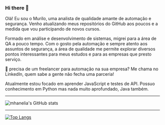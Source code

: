 ### Hi there 👋

Olá! Eu sou o Murilo, uma analista de qualidade amante de automação e segurança. Venho atualizando meus repositórios do GitHub aos poucos e a medida que vou participando de novos cursos.

Formado em análise e desenvolvimento de sistemas, migrei para a área de QA a pouco tempo. Com o gosto pela automação e sempre atento aos assuntos de segurança, a área de qualidade me permite explorar diversos pontos interessantes para meus estudos e para as empresas que presto serviço.

💼 precisa de um freelancer para automação na sua empresa? Me chama no LinkedIn, quem sabe a gente não fecha uma parceria!

Atualmente estou focado em aprender JavaScript e testes de API. Possuo conhecimento em Python mas nada muito aprofundado, Java também.

***

![mhanelia's GitHub stats](https://github-readme-stats.vercel.app/api?username=mhanelia&show_icons=true&theme=dark)

***

[![Top Langs](https://github-readme-stats.vercel.app/api/top-langs/?username=mhanelia&layout=compact&theme=dark)](https://github.com/mhanelia/github-readme-stats)
